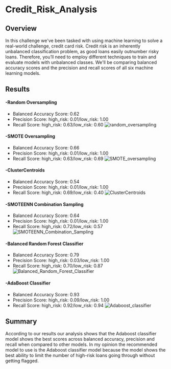 # Credit_Risk_Analysis

## Overview
In this challenge we've been tasked with using machine learning to solve a real-world challenge, credit card risk. Credit risk is an inherently unbalanced classification problem, as good loans easily outnumber risky loans. Therefore, you’ll need to employ different techniques to train and evaluate models with unbalanced classes. We'll be comparing balanced accuracy scores and the precision and recall scores of all six machine learning models.

## Results

#### -Random Oversampling
* Balanced Accuracy Score: 0.62
* Precision Score: high_risk: 0.01/low_risk: 1.00
* Recall Score: high_risk: 0.63/low_risk: 0.60
![random_oversampling](https://user-images.githubusercontent.com/41974323/154157603-979d97a0-4876-4339-bd3c-405d69eedcb7.PNG)

#### -SMOTE Oversampling
* Balanced Accuracy Score: 0.66
* Precision Score: high_risk: 0.01/low_risk: 1.00
* Recall Score: high_risk: 0.63/low_risk: 0.69
![SMOTE_oversampling](https://user-images.githubusercontent.com/41974323/154157772-ac2ea397-5b7a-41e4-8a8c-2d4e53f3bbf9.PNG)

#### -ClusterCentroids
* Balanced Accuracy Score: 0.54
* Precision Score: high_risk: 0.01/low_risk: 1.00
* Recall Score: high_risk: 0.69/low_risk: 0.40
![ClusterCentroids](https://user-images.githubusercontent.com/41974323/154158050-a66fd654-5fdb-4782-bc9a-574753b2cb53.PNG)

#### -SMOTEENN Combination Sampling
* Balanced Accuracy Score: 0.64
* Precision Score: high_risk: 0.01/low_risk: 1.00
* Recall Score: high_risk: 0.72/low_risk: 0.57
![SMOTEENN_Combination_Sampling](https://user-images.githubusercontent.com/41974323/154158307-c2674a7b-cbdd-4a45-a20d-08178cf55e0a.PNG)

#### -Balanced Random Forest Classifier
* Balanced Accuracy Score: 0.79
* Precision Score: high_risk: 0.03/low_risk: 1.00
* Recall Score: high_risk: 0.70/low_risk: 0.87
![Balanced_Random_Forest_Classifier](https://user-images.githubusercontent.com/41974323/154158629-7ee50bff-f228-472e-8152-d147c4b2f54d.PNG)

#### -AdaBoost Classifier
* Balanced Accuracy Score: 0.93
* Precision Score: high_risk: 0.09/low_risk: 1.00
* Recall Score: high_risk: 0.92/low_risk: 0.94
![Adaboost_classifier](https://user-images.githubusercontent.com/41974323/154158922-11180819-4dcb-49fd-862d-0daa17d12cd1.PNG)

## Summary
According to our results our analysis shows that the Adaboost classifier model shows the best scores across balanced accuracy, precision and recall when compared to other models. In my opinion the recommended model to use is the Adaboost classifier model because the model shows the best ability to limit the number of high-risk loans going through without getting flagged. 







